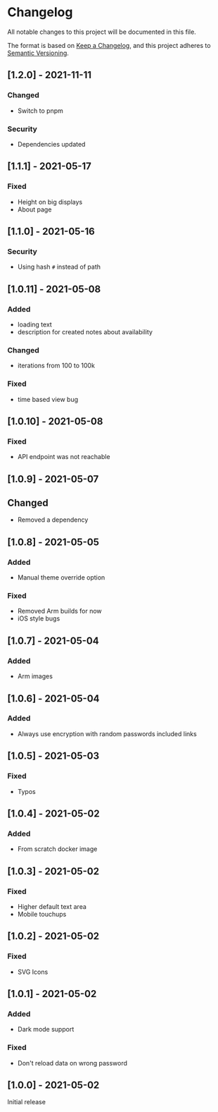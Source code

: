 # Changelog

All notable changes to this project will be documented in this file.

The format is based on [Keep a Changelog](https://keepachangelog.com/en/1.0.0/),
and this project adheres to [Semantic Versioning](https://semver.org/spec/v2.0.0.html).

## [1.2.0] - 2021-11-11

### Changed

- Switch to pnpm

### Security

- Dependencies updated

## [1.1.1] - 2021-05-17

### Fixed

- Height on big displays
- About page

## [1.1.0] - 2021-05-16

### Security

- Using hash `#` instead of path

## [1.0.11] - 2021-05-08

### Added

- loading text
- description for created notes about availability

### Changed

- iterations from 100 to 100k

### Fixed

- time based view bug

## [1.0.10] - 2021-05-08

### Fixed

- API endpoint was not reachable

## [1.0.9] - 2021-05-07

## Changed

- Removed a dependency

## [1.0.8] - 2021-05-05

### Added

- Manual theme override option

### Fixed

- Removed Arm builds for now
- iOS style bugs

## [1.0.7] - 2021-05-04

### Added

- Arm images

## [1.0.6] - 2021-05-04

### Added

- Always use encryption with random passwords included links

## [1.0.5] - 2021-05-03

### Fixed

- Typos

## [1.0.4] - 2021-05-02

### Added

- From scratch docker image

## [1.0.3] - 2021-05-02

### Fixed

- Higher default text area
- Mobile touchups

## [1.0.2] - 2021-05-02

### Fixed

- SVG Icons

## [1.0.1] - 2021-05-02

### Added

- Dark mode support

### Fixed

- Don't reload data on wrong password

## [1.0.0] - 2021-05-02

Initial release
